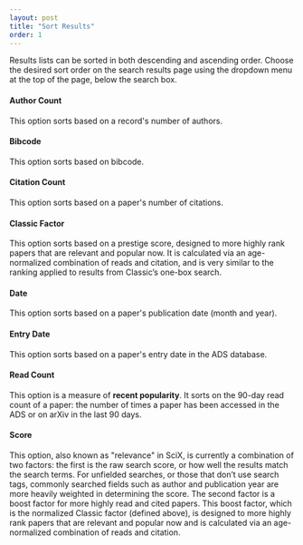 ```yaml
---
layout: post
title: "Sort Results"
order: 1
---
```


Results lists can be sorted in both descending and ascending order. Choose the desired sort order on the search results page using the dropdown menu at the top of the page, below the search box.
<br/>

<h4>Author Count</h4>
This option sorts based on a record's number of authors.

<h4>Bibcode</h4>
This option sorts based on bibcode.

<h4>Citation Count</h4>
This option sorts based on a paper's number of citations.

<h4>Classic Factor</h4>
This option sorts based on a prestige score, designed to more highly rank papers that are relevant and popular now. It is calculated via an age-normalized combination of reads and citation, and is very similar to the ranking applied to results from Classic’s one-box search.

<h4>Date</h4>
This option sorts based on a paper's publication date (month and year).
<br/>

<h4>Entry Date</h4>
This option sorts based on a paper's entry date in the ADS database.
<br/>

<h4>Read Count</h4>
This option is a measure of <b>recent popularity</b>. It sorts on the
90-day read count of a paper: the number of times a paper has been
accessed in the ADS or on arXiv in the last 90 days.

<h4>Score</h4>
This option, also known as "relevance" in SciX, is currently a combination of two factors: the first is the raw search score, or how well the results match the search terms. For unfielded searches, or those that don’t use search tags, commonly searched fields such as author and publication year are more heavily weighted in determining the score. The second factor is a boost factor for more highly read and cited papers. This boost factor, which is the normalized Classic factor (defined above), is designed to more highly rank papers that are relevant and popular now and is calculated via an age-normalized combination of reads and citation.

